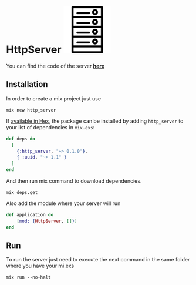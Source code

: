 # HttpServer ![My image](../img/server-icon.png)

You can find the code of the server **[here](lib/http_server.ex)**

## Installation

In order to create a mix project just use

```
mix new http_server
```

If [available in Hex](https://hex.pm/docs/publish), the package can be installed
by adding `http_server` to your list of dependencies in `mix.exs`:

```elixir
def deps do
  [
    {:http_server, "~> 0.1.0"},
    { :uuid, "~> 1.1" }
  ]
end
```
And then run mix command to download dependencies.

```
mix deps.get
```

Also add the module where your server will run 

```elixir
def application do
    [mod: {HttpServer, []}]
end
```

## Run

To run the server just need to execute the next command in the same folder where you have your mi.exs

```
mix run --no-halt
```


